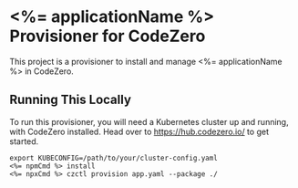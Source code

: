 # <%= applicationName %> Provisioner for CodeZero

This project is a provisioner to install and manage <%= applicationName %> in CodeZero.

## Running This Locally

To run this provisioner, you will need a Kubernetes cluster up and running, with CodeZero installed.  Head over to https://hub.codezero.io/ to get started.

```
export KUBECONFIG=/path/to/your/cluster-config.yaml
<%= npmCmd %> install
<%= npxCmd %> czctl provision app.yaml --package ./
```